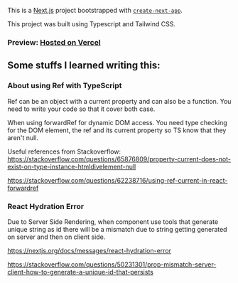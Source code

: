 This is a [Next.js](https://nextjs.org/) project bootstrapped with [`create-next-app`](https://github.com/vercel/next.js/tree/canary/packages/create-next-app).

This project was built using Typescript and Tailwind CSS.

### Preview: [Hosted on Vercel](https://shopping-cart-omega-five.vercel.app)

## Some stuffs I learned writing this:

### About using Ref with TypeScript

Ref can be an object with a current property and can also be a function. You need to write your code so that it cover both case.

When using forwardRef for dynamic DOM access. You need type checking for the DOM element, the ref and its current property so TS know that they aren't null.

Useful references from Stackoverflow:
https://stackoverflow.com/questions/65876809/property-current-does-not-exist-on-type-instance-htmldivelement-null

https://stackoverflow.com/questions/62238716/using-ref-current-in-react-forwardref

### React Hydration Error

Due to Server Side Rendering, when component use tools that generate unique string as id there will be a mismatch due to string getting generated on server and then on client side.

https://nextjs.org/docs/messages/react-hydration-error

https://stackoverflow.com/questions/50231301/prop-mismatch-server-client-how-to-generate-a-unique-id-that-persists
